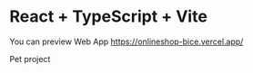 # React + TypeScript + Vite
You can preview Web App 
https://onlineshop-bice.vercel.app/

Pet project
